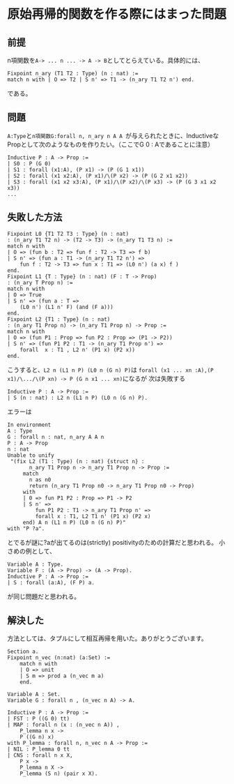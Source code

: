 # 原始再帰的関数を作る際にはまった問題
## 前提
n項関数を`A-> ... n ... -> A -> B`としてとらえている。具体的には、
```
Fixpoint n_ary (T1 T2 : Type) (n : nat) :=
match n with | O => T2 | S n' => T1 -> (n_ary T1 T2 n') end.
```
である。

## 問題
`A:Type`と`n項関数G:forall n, n_ary n A A `が与えられたときに、InductiveなPropとして次のようなものを作りたい。（ここでG 0 : Aであることに注意）
```
Inductive P : A -> Prop :=
| S0 : P (G 0)
| S1 : forall (x1:A), (P x1) -> (P (G 1 x1))
| S2 : forall (x1 x2:A), (P x1)/\(P x2) -> (P (G 2 x1 x2))
| S3 : forall (x1 x2 x3:A), (P x1)/\(P x2)/\(P x3) -> (P (G 3 x1 x2 x3))
...
```
## 失敗した方法
```
Fixpoint L0 {T1 T2 T3 : Type} (n : nat)
: (n_ary T1 T2 n) -> (T2 -> T3) -> (n_ary T1 T3 n) :=
match n with
| O => (fun b : T2 => fun f : T2 -> T3 => f b)
| S n' => (fun a : T1 -> (n_ary T1 T2 n') =>
    fun f : T2 -> T3 => fun x : T1 => (L0 n') (a x) f )
end.
Fixpoint L1 {T : Type} (n : nat) (F : T -> Prop)
: (n_ary T Prop n) :=
match n with
| O => True
| S n' => (fun a : T =>
    (L0 n') (L1 n' F) (and (F a)))
end.
Fixpoint L2 {T1 : Type} (n : nat)
: (n_ary T1 Prop n) -> (n_ary T1 Prop n) -> Prop :=
match n with
| O => (fun P1 : Prop => fun P2 : Prop => (P1 -> P2))
| S n' => (fun P1 P2 : T1 -> (n_ary T1 Prop n') =>
    forall  x : T1 , L2 n' (P1 x) (P2 x))
end.
```
こうすると、`L2 n (L1 n P) (L0 n (G n) P)`は
`forall (x1 ... xn :A),(P x1)/\.../\(P xn) -> P (G n x1 ... xn)`になるが
次は失敗する
```
Inductive P : A -> Prop :=
| S (n : nat) : L2 n (L1 n P) (L0 n (G n) P).
```
エラーは
```
In environment
A : Type
G : forall n : nat, n_ary A A n
P : A -> Prop
n : nat
Unable to unify
 "(fix L2 (T1 : Type) (n : nat) {struct n} :
       n_ary T1 Prop n -> n_ary T1 Prop n -> Prop :=
     match
       n as n0
       return (n_ary T1 Prop n0 -> n_ary T1 Prop n0 -> Prop)
     with
     | 0 => fun P1 P2 : Prop => P1 -> P2
     | S n' =>
         fun P1 P2 : T1 -> n_ary T1 Prop n' =>
         forall x : T1, L2 T1 n' (P1 x) (P2 x)
     end) A n (L1 n P) (L0 n (G n) P)"
with "P ?a".
```
とでるが謎に?aが出てるのは(strictly) positivityのための計算だと思われる。
小さめの例として、
```
Variable A : Type.
Variable F : (A -> Prop) -> (A -> Prop).
Inductive P : A -> Prop :=
| S : forall (a:A), (F P) a.
```
が同じ問題だと思われる。

## 解決した
方法としては、タプルにして相互再帰を用いた。ありがとうございます。
```
Section a.
Fixpoint n_vec (n:nat) (a:Set) :=
    match n with
    | O => unit
    | S m => prod a (n_vec m a)
    end.

Variable A : Set.
Variable G : forall n , (n_vec n A) -> A.

Inductive P : A -> Prop :=
| FST : P ((G 0) tt)
| MAP : forall n (x : (n_vec n A)) ,
    P_lemma n x ->
    P ((G n) x)
with P_lemma : forall n, n_vec n A -> Prop :=
| NIL : P_lemma 0 tt
| CNS : forall n x X,
    P x ->
    P_lemma n X ->
    P_lemma (S n) (pair x X).
```
